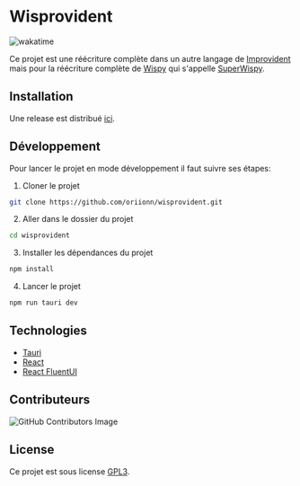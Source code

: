 # Wisprovident
![wakatime](https://wakatime.com/badge/user/a2f40b30-8030-4e02-a7ac-93f94dbf04c6/project/018b4d86-1d85-47bb-8e75-bdf3eecc3822.svg)

Ce projet est une réécriture complète dans un autre langage de [Improvident](https://github.com/Aywen1/improvident) mais pour la réécriture complète de [Wispy](https://github.com/Aywen1/wispy) qui s'appelle [SuperWispy](https://github.com/SomeBoringNerd/wispy).

## Installation
Une release est distribué [ici](https://github.com/oriionn/wisprovident/releases).

## Développement
Pour lancer le projet en mode développement il faut suivre ses étapes:
1. Cloner le projet
```bash
git clone https://github.com/oriionn/wisprovident.git
```

2. Aller dans le dossier du projet
```bash
cd wisprovident
```

3. Installer les dépendances du projet
```bash
npm install
```

4. Lancer le projet
```bash
npm run tauri dev 
```

## Technologies
- [Tauri](https://tauri.app)
- [React](https://react.dev)
- [React FluentUI](https://react.fluentui.dev/)

## Contributeurs
![GitHub Contributors Image](https://contrib.rocks/image?repo=oriionn/wisprovident)

## License
Ce projet est sous license [GPL3](LICENSE).